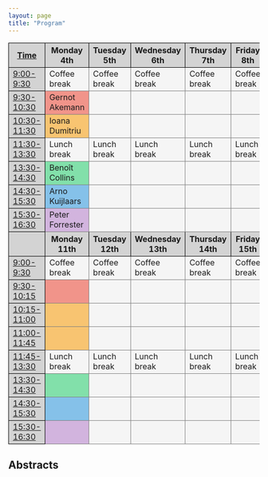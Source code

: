 ```yaml
---
layout: page
title: "Program"
---
```


<body>
  <table>
    <tr>
      <th class="t0"><u>Time</u></th>
      <th class="t0">Monday 4th</th>
      <th class="t0">Tuesday 5th</th>
      <th class="t0">Wednesday 6th</th>
      <th class="t0">Thursday 7th</th>
      <th class="t0">Friday 8th</th>
    </tr>
    <tr>
      <td class="t0"><u>9:00-9:30</u></td>
      <td class="t6">Coffee break</td>
      <td class="t6">Coffee break</td>
      <td class="t6">Coffee break</td>
      <td class="t6">Coffee break</td>
      <td class="t6">Coffee break</td>
    </tr>
    <tr>
      <td class="t0"><u>9:30-10:30</u></td>
      <td class="t1">Gernot Akemann</td>
      <td class="t6"></td>
      <td class="t6"></td>
      <td class="t6"></td>
      <td class="t6"></td>
    </tr>
    <tr>
      <td class="t0"><u>10:30-11:30</u></td>
      <td class="t2">Ioana Dumitriu</td>
      <td class="t6"></td>
      <td class="t6"></td>
      <td class="t6"></td>
      <td class="t6"></td>
    </tr>
    <tr>
      <td class="t0"><u>11:30-13:30</u></td>
      <td class="t6">Lunch break</td>
      <td class="t6">Lunch break</td>
      <td class="t6">Lunch break</td>
      <td class="t6">Lunch break</td>
      <td class="t6">Lunch break</td>
    </tr>
    <tr>
      <td class="t0"><u>13:30-14:30</u></td>
      <td class="t3">Benoît Collins</td>
      <td class="t6"></td>
      <td class="t6"></td>
      <td class="t6"></td>
      <td class="t6"></td>
    </tr>
    <tr>
      <td class="t0"><u>14:30-15:30</u></td>
      <td style="background-color:#85c1e9;">Arno Kuijlaars</td>
      <td class="t6"></td>
      <td class="t6"></td>
      <td class="t6"></td>
      <td class="t6"></td>
    </tr>
    <tr>
      <td class="t0"><u>15:30-16:30</u></td>
      <td class="t5">Peter Forrester</td>
      <td class="t6"></td>
      <td class="t6"></td>
      <td class="t6"></td>
      <td class="t6"></td>
    </tr>
    <tr>
      <th class="t0"></th>
      <th class="t0">Monday 11th</th>
      <th class="t0">Tuesday 12th</th>
      <th class="t0">Wednesday 13th</th>
      <th class="t0">Thursday 14th</th>
      <th class="t0">Friday 15th</th>
    </tr>
    <tr>
      <td class="t0"><u>9:00-9:30</u></td>
      <td class="t6">Coffee break</td>
      <td class="t6">Coffee break</td>
      <td class="t6">Coffee break</td>
      <td class="t6">Coffee break</td>
      <td class="t6">Coffee break</td>
    </tr>
    <tr>
      <td class="t0"><u>9:30-10:15</u></td>
      <td class="t1"></td>
      <td class="t6"></td>
      <td class="t6"></td>
      <td class="t6"></td>
      <td class="t6"></td>
    </tr>
    <tr>
      <td class="t0"><u>10:15-11:00</u></td>
      <td class="t2"></td>
      <td class="t6"></td>
      <td class="t6"></td>
      <td class="t6"></td>
      <td class="t6"></td>
    </tr>
    <tr>
      <td class="t0"><u>11:00-11:45</u></td>
      <td class="t2"></td>
      <td class="t6"></td>
      <td class="t6"></td>
      <td class="t6"></td>
      <td class="t6"></td>
    </tr>
    <tr>
      <td class="t0"><u>11:45-13:30</u></td>
      <td class="t6">Lunch break</td>
      <td class="t6">Lunch break</td>
      <td class="t6">Lunch break</td>
      <td class="t6">Lunch break</td>
      <td class="t6">Lunch break</td>
    </tr>
    <tr>
      <td class="t0"><u>13:30-14:30</u></td>
      <td class="t3"></td>
      <td class="t6"></td>
      <td class="t6"></td>
      <td class="t6"></td>
      <td class="t6"></td>
    </tr>
    <tr>
      <td class="t0"><u>14:30-15:30</u></td>
      <td class="t4"></td>
      <td class="t6"></td>
      <td class="t6"></td>
      <td class="t6"></td>
      <td class="t6"></td>
    </tr>
    <tr>
      <td class="t0"><u>15:30-16:30</u></td>
      <td class="t5"></td>
      <td class="t6"></td>
      <td class="t6"></td>
      <td class="t6"></td>
      <td class="t6"></td>
    </tr>
  </table>

  <h2>Abstracts</h2>
</body>

<style>
        table{border-collapse: collapse; overflow-y: hidden;}
        .t0{background-color:LightGray; border: 1px solid black}
        .t1{background-color:#f1948a; border: 1px solid gray}
        .t2{background-color:#f8c471; border: 1px solid gray}
        .t3{background-color:#82e0aa; border: 1px solid gray}
        .t4{background-color:#85c1e9; border: 1px solid gray}
        .t5{background-color:#d2b4de; border: 1px solid gray}
        .t6{background-color:WhiteSmoke; border: 1px solid gray}
</style>
